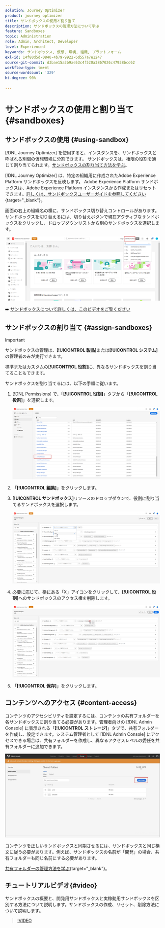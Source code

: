 ```yaml
---
solution: Journey Optimizer
product: journey optimizer
title: サンドボックスの使用と割り当て
description: サンドボックスの管理方法について学ぶ
feature: Sandboxes
topic: Administration
role: Admin, Architect, Developer
level: Experienced
keywords: サンドボックス, 仮想, 環境, 組織, プラットフォーム
exl-id: 14f80d5d-0840-4b79-9922-6d557a7e1247
source-git-commit: d3bae15a3b9ae53c4f520a3867026c47938bcd62
workflow-type: tm+mt
source-wordcount: '329'
ht-degree: 90%

---
```


# サンドボックスの使用と割り当て {#sandboxes}

## サンドボックスの使用 {#using-sandbox}

[!DNL Journey Optimizer] を使用すると、インスタンスを、サンドボックスと呼ばれる別個の仮想環境に分割できます。 サンドボックスは、権限の役割を通じて割り当てられます。[サンドボックスの割り当て方法を学ぶ](permissions.md#create-product-profile)。

[!DNL Journey Optimizer] は、特定の組織用に作成されたAdobe Experience Platform サンドボックスを反映します。 Adobe Experience Platform サンドボックスは、Adobe Experience Platform インスタンスから作成またはリセットできます。[詳しくは、サンドボックスユーザーガイドを参照してください](https://experienceleague.adobe.com/docs/experience-platform/sandbox/ui/user-guide.html?lang=ja){target="_blank"}。

画面の右上の組織名の横に、サンドボックス切り替えコントロールがあります。サンドボックスを切り替えるには、切り替えボタンで現在アクティブなサンドボックスをクリックし、ドロップダウンリストから別のサンドボックスを選択します。

![](assets/sandbox_5.png)

➡️ [サンドボックスについて詳しくは、このビデオをご覧ください](#video)

## サンドボックスの割り当て {#assign-sandboxes}

>[!IMPORTANT]
>
> サンドボックスの管理は、**[!UICONTROL 製品]**&#x200B;または&#x200B;**[!UICONTROL システム]**&#x200B;の管理者のみが実行できます。

標準またはカスタムの&#x200B;**[!UICONTROL 役割]**&#x200B;に、異なるサンドボックスを割り当てることもできます。

サンドボックスを割り当てるには、以下の手順に従います。

1. [!DNL Permissions] で、「**[!UICONTROL 役割]**」タブから「**[!UICONTROL 役割]**」を選択します。

   ![](assets/sandbox_1.png)

1. 「**[!UICONTROL 編集]**」をクリックします。

1. **[!UICONTROL サンドボックス]**&#x200B;リソースのドロップダウンで、役割に割り当てるサンドボックスを選択します。

   ![](assets/sandbox_3.png)

1. 必要に応じて、横にある「X」アイコンをクリックして、**[!UICONTROL 役割]**&#x200B;へのサンドボックスのアクセス権を削除します。

   ![](assets/sandbox_4.png)

1. 「**[!UICONTROL 保存]**」をクリックします。

## コンテンツへのアクセス {#content-access}

コンテンツのアクセシビリティを設定するには、コンテンツの共有フォルダーを各サンドボックスに割り当てる必要があります。管理者向けの [!DNL Admin Console] に表示される「**[!UICONTROL ストレージ]**」タブで、共有フォルダーを作成し、設定できます。システム管理者として [!DNL Admin Console] にアクセスできる場合は、共有フォルダーを作成し、異なるアクセスレベルの委任を共有フォルダーに追加できます。

![](assets/do-not-localize/content_access.png)

コンテンツを正しいサンドボックスと同期させるには、サンドボックスと同じ構文に従う必要があります。例えば、サンドボックスの名前が「開発」の場合、共有フォルダーも同じ名前にする必要があります。

[共有フォルダーの管理方法を学ぶ](https://helpx.adobe.com/jp/enterprise/admin-guide.html/enterprise/using/adobe-asset-link.ug.html){target="_blank"}。

## チュートリアルビデオ{#video}

サンドボックスの概要と、開発用サンドボックスと実稼動用サンドボックスを区別する方法について説明します。サンドボックスの作成、リセット、削除方法について説明します。

>[!VIDEO](https://video.tv.adobe.com/v/3416784?quality=12&captions=jpn)